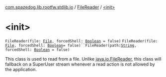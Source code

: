 [com.spazedog.lib.rootfw.stdlib.io](../index.md) / [FileReader](index.md) / [&lt;init&gt;](.)

# &lt;init&gt;

`FileReader(file: `[`File`](http://docs.oracle.com/javase/6/docs/api/java/io/File.html)`, forcedShell: `[`Boolean`](https://kotlinlang.org/api/latest/jvm/stdlib/kotlin/-boolean/index.html)` = false)`
`FileReader(file: `[`File`](../-file/index.md)`, forcedShell: `[`Boolean`](https://kotlinlang.org/api/latest/jvm/stdlib/kotlin/-boolean/index.html)` = false)``FileReader(path: `[`String`](https://kotlinlang.org/api/latest/jvm/stdlib/kotlin/-string/index.html)`, forcedShell: `[`Boolean`](https://kotlinlang.org/api/latest/jvm/stdlib/kotlin/-boolean/index.html)` = false)`

This class is used to read from a file. Unlike [java.io.FileReader](http://docs.oracle.com/javase/6/docs/api/java/io/FileReader.html), this class
will fallback on a SuperUser stream whenever a read action is not allowed by the application.

